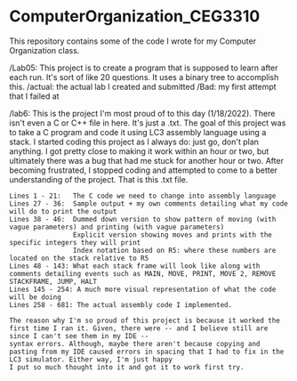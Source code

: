 # ComputerOrganization_CEG3310
This repository contains some of the code I wrote for my Computer Organization class.

/Lab05: This project is to create a program that is supposed to learn after each run. It's sort of like 20 questions. It uses a binary tree to accomplish this.
  /actual: the actual lab I created and submitted
  /Bad: my first attempt that I failed at
  
/lab6: This is the project I'm most proud of to this day (1/18/2022). There isn't even a C or C++ file in here. It's just a .txt. The goal of this project was to take a C program
  and code it using LC3 assembly language using a stack. I started coding this project as I always do: just go, don't plan anything. I got pretty close to making it work within an
  hour or two, but ultimately there was a bug that had me stuck for another hour or two. After becoming frustrated, I stopped coding and attempted to come to a better understanding
  of the project. That is this .txt file.
  
    Lines 1 - 21:   The C code we need to change into assembly language
    Lines 27 - 36:  Sample output + my own comments detailing what my code will do to print the output
    Lines 38 - 46:  Dummed down version to show pattern of moving (with vague parameters) and printing (with vague parameters)
                    Explicit version showing moves and prints with the specific integers they will print
                    Index notation based on R5: where these numbers are located on the stack relative to R5
    Lines 48 - 143: What each stack frame will look like along with comments detailing events such as MAIN, MOVE, PRINT, MOVE 2, REMOVE STACKFRAME, JUMP, HALT
    Lines 145 - 254: A much more visual representation of what the code will be doing
    Lines 258 - 681: The actual assembly code I implemented.
    
    The reason why I'm so proud of this project is because it worked the first time I ran it. Given, there were -- and I believe still are since I can't see them in my IDE --
    syntax errors. Although, maybe there aren't because copying and pasting from my IDE caused errors in spacing that I had to fix in the LC3 simulator. Either way, I'm just happy
    I put so much thought into it and got it to work first try.
